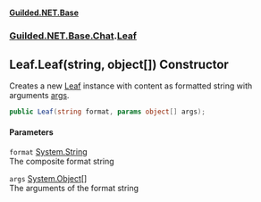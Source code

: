 
#### [Guilded.NET.Base](index 'index')
### [Guilded.NET.Base.Chat](index#Guilded_NET_Base_Chat 'Guilded.NET.Base.Chat').[Leaf](Leaf 'Guilded.NET.Base.Chat.Leaf')
## Leaf.Leaf(string, object[]) Constructor
Creates a new [Leaf](Leaf 'Guilded.NET.Base.Chat.Leaf') instance with content as formatted string with arguments [args](Leaf_Leaf(string_object__)#Guilded_NET_Base_Chat_Leaf_Leaf(string_object__)_args 'Guilded.NET.Base.Chat.Leaf.Leaf(string, object[]).args').  
```csharp
public Leaf(string format, params object[] args);
```

#### Parameters
<a name='Guilded_NET_Base_Chat_Leaf_Leaf(string_object__)_format'></a>
`format` [System.String](https://docs.microsoft.com/en-us/dotnet/api/System.String 'System.String')  
The composite format string
  
<a name='Guilded_NET_Base_Chat_Leaf_Leaf(string_object__)_args'></a>
`args` [System.Object](https://docs.microsoft.com/en-us/dotnet/api/System.Object 'System.Object')[[]](https://docs.microsoft.com/en-us/dotnet/api/System.Array 'System.Array')  
The arguments of the format string
  
